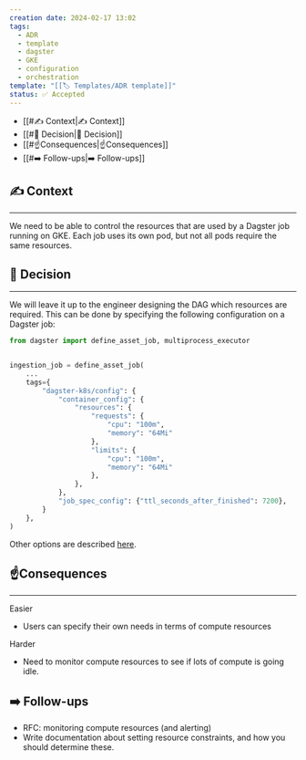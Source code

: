 ```yaml
---
creation date: 2024-02-17 13:02
tags:
  - ADR
  - template
  - dagster
  - GKE
  - configuration
  - orchestration
template: "[[🏷 Templates/ADR template]]"
status: ✅ Accepted
---
```

- [[#✍️ Context|✍️ Context]]
- [[#🤝 Decision|🤝 Decision]]
- [[#☝️Consequences|☝️Consequences]]
- [[#➡️ Follow-ups|➡️ Follow-ups]]

## ✍️ Context
---
We need to be able to control the resources that are used by a Dagster job running on GKE. Each job uses its own pod, but not all pods require the same resources.

## 🤝 Decision
---
We will leave it up to the engineer designing the DAG which resources are required. This can be done by specifying the following configuration on a Dagster job:

```python
from dagster import define_asset_job, multiprocess_executor


ingestion_job = define_asset_job(
	...
	tags={
        "dagster-k8s/config": {
            "container_config": {
                "resources": {
                    "requests": {
	                    "cpu": "100m",
	                    "memory": "64Mi"
	                },
                    "limits": {
	                    "cpu": "100m",
	                    "memory": "64Mi"
	                },
                },
            },
            "job_spec_config": {"ttl_seconds_after_finished": 7200},
        }
    },
)
```
Other options are described [here](https://docs.dagster.io/deployment/guides/kubernetes/customizing-your-deployment).
## ☝️Consequences
---
Easier
- Users can specify their own needs in terms of compute resources

Harder
- Need to monitor compute resources to see if lots of compute is going idle.

## ➡️ Follow-ups
- RFC: monitoring compute resources (and alerting)
- Write documentation about setting resource constraints, and how you should determine these.
